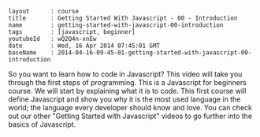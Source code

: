 ```
layout		: course
title		: Getting Started With Javascript - 00 - Introduction
name		: getting-started-with-javascript-00-introduction
tags		: [javascript, beginner]
youtubeId	: wQ2Q4n-xnEw
date		: Wed, 16 Apr 2014 07:45:01 GMT
baseName	: 2014-04-16-09-45-01-getting-started-with-javascript-00-introduction
```

So you want to learn how to code in  Javascript? This video will take you through the first steps of programming. This is a Javascript for beginners course. We will start by explaining what it is to code. This first course will define Javascript and show you why it is the most used language in the world; the language every developer should know and love. You can check out our other "Getting Started with Javascript" videos to go further into the basics of Javascript.
